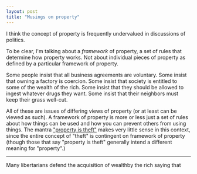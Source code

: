 ```yaml
---
layout: post
title: "Musings on property"
---
```


I think the concept of property is frequently undervalued in discussions of politics.

To be clear, I'm talking about a _framework_ of property, a set of rules that determine how property works. Not about individual pieces of property as defined by a particular framework of property.

Some people insist that all business agreements are voluntary. Some insist that owning a factory is coercion. Some insist that society is entitled to some of the wealth of the rich. Some insist that they should be allowed to ingest whatever drugs they want. Some insist that their neighbors must keep their grass well-cut.

All of these are issues of differing views of property (or at least can be viewed as such). A framework of property is more or less just a set of rules about how things can be used and how you can prevent others from using things. The mantra ["property is theft"](http://en.wikipedia.org/wiki/Property_is_theft!) makes very little sense in this context, since the entire concept of "theft" is contingent on framework of property (though those that say "property is theft" generally intend a different meaning for "property".)

---

Many libertarians defend the acquisition of wealthby the rich saying that 
